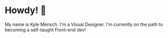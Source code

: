 # Howdy! 👋

My name is Kyle Mensch. I'm a Visual Designer. I'm currently on the path to becoming a self-taught Front-end dev! 
